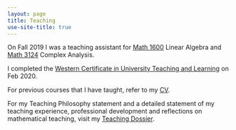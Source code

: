 ```yaml
---
layout: page
title: Teaching
use-site-title: true
---
```


On Fall 2019 I was a teaching assistant for [Math 1600](https://www.math.uwo.ca/faculty/riley/fall2019/index.html) Linear Algebra and [Math 3124](https://owl.uwo.ca/access/content/group/70fc07a1-3d95-4958-9685-d21dfc05b684/outline.pdf) Complex Analysis.

I completed the [Western Certificate in University Teaching and Learning](https://teaching.uwo.ca/programs/certificates/cutl.html) on Feb 2020. 

For previous courses that I have taught, refer to my [CV](https://slchavesr.github.io/Sergio%20Chaves%20-%20CV.pdf).

For my Teaching Philosophy statement and a detailed statement of my teaching experience, professional development and reflections on mathematical teaching, visit my [Teaching Dossier](teaching_dossier.md).

